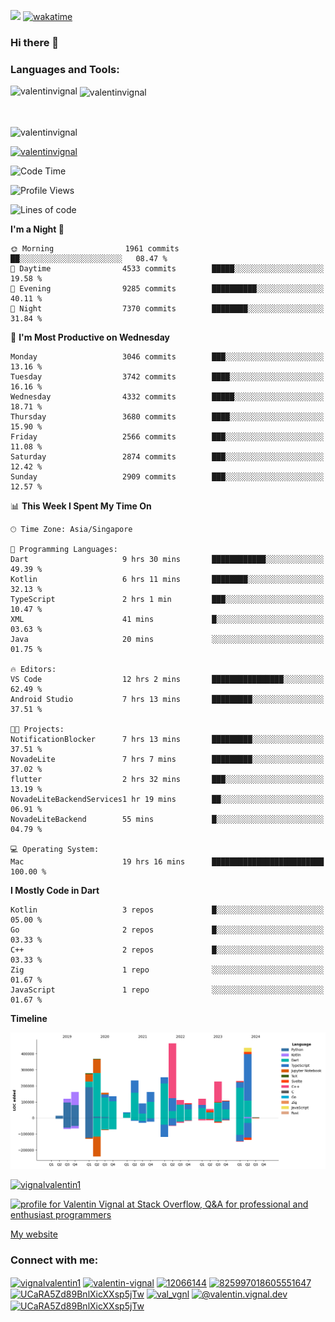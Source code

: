 
![](https://komarev.com/ghpvc/?username=valentinvignal&label=Profile%20views&color=0e75b6&style=flat)
[![wakatime](https://wakatime.com/badge/user/a700230c-ba51-4378-8fbc-fbcb542401ed.svg)](https://wakatime.com/@a700230c-ba51-4378-8fbc-fbcb542401ed)

### Hi there 👋

<h3 align="left">Languages and Tools:</h3>


<p><img align="left" src="https://github-readme-stats.vercel.app/api?username=ValentinVignal&count_private=true&show_icons=true&theme=dark" alt="valentinvignal" /></p>

<p>&nbsp;<img align="center" src="https://github-readme-stats.vercel.app/api/top-langs/?username=ValentinVignal&hide=jupyter%20notebook&layout=compact&theme=dark" alt="valentinvignal" /></p>

<br/>

<p><img align="center" src="https://github-readme-streak-stats.herokuapp.com/?user=valentinvignal&theme=dark" alt="valentinvignal" /></p>


<p align="left"> <a href="https://github.com/ryo-ma/github-profile-trophy"><img src="https://github-profile-trophy.vercel.app/?username=valentinvignal&theme=darkhub" alt="valentinvignal" /></a> </p>

<!--START_SECTION:waka-->
![Code Time](http://img.shields.io/badge/Code%20Time-2%2C751%20hrs%2047%20mins-blue)

![Profile Views](http://img.shields.io/badge/Profile%20Views-0-blue)

![Lines of code](https://img.shields.io/badge/From%20Hello%20World%20I%27ve%20Written-3.9%20million%20lines%20of%20code-blue)

**I'm a Night 🦉** 

```text
🌞 Morning                1961 commits        ██░░░░░░░░░░░░░░░░░░░░░░░   08.47 % 
🌆 Daytime                4533 commits        █████░░░░░░░░░░░░░░░░░░░░   19.58 % 
🌃 Evening                9285 commits        ██████████░░░░░░░░░░░░░░░   40.11 % 
🌙 Night                  7370 commits        ████████░░░░░░░░░░░░░░░░░   31.84 % 
```
📅 **I'm Most Productive on Wednesday** 

```text
Monday                   3046 commits        ███░░░░░░░░░░░░░░░░░░░░░░   13.16 % 
Tuesday                  3742 commits        ████░░░░░░░░░░░░░░░░░░░░░   16.16 % 
Wednesday                4332 commits        █████░░░░░░░░░░░░░░░░░░░░   18.71 % 
Thursday                 3680 commits        ████░░░░░░░░░░░░░░░░░░░░░   15.90 % 
Friday                   2566 commits        ███░░░░░░░░░░░░░░░░░░░░░░   11.08 % 
Saturday                 2874 commits        ███░░░░░░░░░░░░░░░░░░░░░░   12.42 % 
Sunday                   2909 commits        ███░░░░░░░░░░░░░░░░░░░░░░   12.57 % 
```


📊 **This Week I Spent My Time On** 

```text
🕑︎ Time Zone: Asia/Singapore

💬 Programming Languages: 
Dart                     9 hrs 30 mins       ████████████░░░░░░░░░░░░░   49.39 % 
Kotlin                   6 hrs 11 mins       ████████░░░░░░░░░░░░░░░░░   32.13 % 
TypeScript               2 hrs 1 min         ███░░░░░░░░░░░░░░░░░░░░░░   10.47 % 
XML                      41 mins             █░░░░░░░░░░░░░░░░░░░░░░░░   03.63 % 
Java                     20 mins             ░░░░░░░░░░░░░░░░░░░░░░░░░   01.75 % 

🔥 Editors: 
VS Code                  12 hrs 2 mins       ████████████████░░░░░░░░░   62.49 % 
Android Studio           7 hrs 13 mins       █████████░░░░░░░░░░░░░░░░   37.51 % 

🐱‍💻 Projects: 
NotificationBlocker      7 hrs 13 mins       █████████░░░░░░░░░░░░░░░░   37.51 % 
NovadeLite               7 hrs 7 mins        █████████░░░░░░░░░░░░░░░░   37.02 % 
flutter                  2 hrs 32 mins       ███░░░░░░░░░░░░░░░░░░░░░░   13.19 % 
NovadeLiteBackendServices1 hr 19 mins        ██░░░░░░░░░░░░░░░░░░░░░░░   06.91 % 
NovadeLiteBackend        55 mins             █░░░░░░░░░░░░░░░░░░░░░░░░   04.79 % 

💻 Operating System: 
Mac                      19 hrs 16 mins      █████████████████████████   100.00 % 
```

**I Mostly Code in Dart** 

```text
Kotlin                   3 repos             █░░░░░░░░░░░░░░░░░░░░░░░░   05.00 % 
Go                       2 repos             █░░░░░░░░░░░░░░░░░░░░░░░░   03.33 % 
C++                      2 repos             █░░░░░░░░░░░░░░░░░░░░░░░░   03.33 % 
Zig                      1 repo              ░░░░░░░░░░░░░░░░░░░░░░░░░   01.67 % 
JavaScript               1 repo              ░░░░░░░░░░░░░░░░░░░░░░░░░   01.67 % 
```



**Timeline**

![Lines of Code chart](https://raw.githubusercontent.com/ValentinVignal/ValentinVignal/main/assets/bar_graph.png)


<!--END_SECTION:waka-->

<p align="left"> <a href="https://twitter.com/vignalvalentin1" target="blank"><img src="https://img.shields.io/twitter/follow/vignalvalentin1?logo=twitter" alt="vignalvalentin1" /></a> </p>

<a href="https://stackoverflow.com/users/12066144/valentin-vignal"><img src="https://stackexchange.com/users/flair/16694563.png?theme=dark" width="208" height="58" alt="profile for Valentin Vignal at Stack Overflow, Q&amp;A for professional and enthusiast programmers" title="profile for Valentin Vignal at Stack Overflow, Q&amp;A for professional and enthusiast programmers"></a>

[My website](https://valentinvignal.github.io/portfolio/)

<h3 align="left">Connect with me:</h3>
<p align="left">
<a href="https://twitter.com/vignalvalentin1" target="blank"><img align="center" src="https://raw.githubusercontent.com/rahuldkjain/github-profile-readme-generator/master/src/images/icons/Social/twitter.svg" alt="vignalvalentin1" height="30" width="40" /></a>
<a href="https://linkedin.com/in/valentin-vignal" target="blank"><img align="center" src="https://raw.githubusercontent.com/rahuldkjain/github-profile-readme-generator/master/src/images/icons/Social/linked-in-alt.svg" alt="valentin-vignal" height="30" width="40" /></a>
<a href="https://stackoverflow.com/users/12066144" target="blank"><img align="center" src="https://raw.githubusercontent.com/rahuldkjain/github-profile-readme-generator/master/src/images/icons/Social/stack-overflow.svg" alt="12066144" height="30" width="40" /></a>
<a href="https://discordapp.com/users/825997018605551647" target="blank"><img align="center" src="https://raw.githubusercontent.com/rahuldkjain/github-profile-readme-generator/master/src/images/icons/Social/discord.svg" alt="825997018605551647" height="30" width="40" /></a>
<a href="https://www.reddit.com/user/ValentinVignal" target="blank"><img align="center" src="https://raw.githubusercontent.com/rahuldkjain/github-profile-readme-generator/master/src/images/icons/Social/reddit.svg" alt="UCaRA5Zd89BnlXicXXsp5jTw" height="30" width="40" /></a>
<a href="https://instagram.com/valentin_vignal" target="blank"><img align="center" src="https://raw.githubusercontent.com/rahuldkjain/github-profile-readme-generator/master/src/images/icons/Social/instagram.svg" alt="val_vgnl" height="30" width="40" /></a>
<a href="https://medium.com/@valentin.vignal.dev" target="blank"><img align="center" src="https://raw.githubusercontent.com/rahuldkjain/github-profile-readme-generator/master/src/images/icons/Social/medium.svg" alt="@valentin.vignal.dev" height="30" width="40" /></a>
<a href="https://www.youtube.com/channel/UCaRA5Zd89BnlXicXXsp5jTw" target="blank"><img align="center" src="https://raw.githubusercontent.com/rahuldkjain/github-profile-readme-generator/master/src/images/icons/Social/youtube.svg" alt="UCaRA5Zd89BnlXicXXsp5jTw" height="30" width="40" /></a>
</p>


